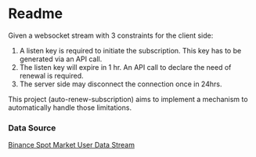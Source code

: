 Readme
=====

Given a websocket stream with 3 constraints for the client side:

1. A listen key is required to initiate the subscription. This key has to be generated via an API call.
2. The listen key will expire in 1 hr. An API call to declare the need of renewal is required.
3. The server side may disconnect the connection once in 24hrs.

This project (auto-renew-subscription) aims to implement a mechanism to automatically handle those limitations.

### Data Source

[Binance Spot Market User Data Stream](https://binance-docs.github.io/apidocs/spot/en/#user-data-streams)

